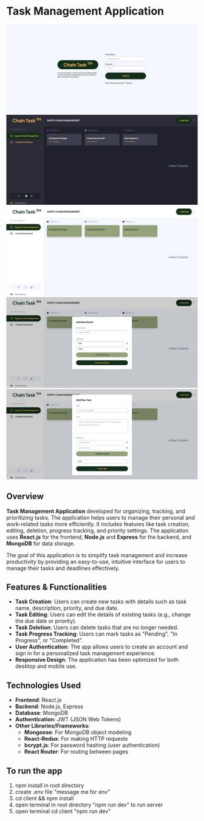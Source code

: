 # Task Management Application

![task_image_5](/img/Task_image_5.JPG)
![task_image](/img/Task_image.JPG)
![task_image_2](/img/Task_image_2.JPG)
![task_image_3](/img/Task_image_3.JPG)
![task_image_4](/img/Task_image_4.JPG)

## Overview

**Task Management Application** developed for organizing, tracking, and prioritizing tasks. The application helps users to manage their personal and work-related tasks more efficiently. It includes features like task creation, editing, deletion, progress tracking, and priority settings. The application uses **React.js** for the frontend, **Node.js** and **Express** for the backend, and **MongoDB** for data storage.

The goal of this application is to simplify task management and increase productivity by providing an easy-to-use, intuitive interface for users to manage their tasks and deadlines effectively.


## Features & Functionalities

- **Task Creation**: Users can create new tasks with details such as task name, description, priority, and due date.
- **Task Editing**: Users can edit the details of existing tasks (e.g., change the due date or priority).
- **Task Deletion**: Users can delete tasks that are no longer needed.
- **Task Progress Tracking**: Users can mark tasks as "Pending", "In Progress", or "Completed".
- **User Authentication**: The app allows users to create an account and sign in for a personalized task management experience.
- **Responsive Design**: The application has been optimized for both desktop and mobile use.

## Technologies Used

- **Frontend**: React.js
- **Backend**: Node.js, Express
- **Database**: MongoDB
- **Authentication**: JWT (JSON Web Tokens)
- **Other Libraries/Frameworks**:
  - **Mongoose**: For MongoDB object modeling
  - **React-Redux**: For making HTTP requests
  - **bcrypt.js**: For password hashing (user authentication)
  - **React Router**: For routing between pages


## To run the app
1. npm install in root directory
2. create .env file "message me for env"
3. cd client && npm install
4. open terminal in root directory "npm run dev" to run server
5. open terminal cd client "npm run dev"
